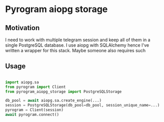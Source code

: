 Pyrogram aiopg storage
======================

Motivation
----------

I need to work with multiple telegram session and keep all of them in a single PostgreSQL database.
I use aiopg with SQLAlchemy hence I've written a wrapper for this stack.
Maybe someone also requires such

Usage
-----

```python

import aiopg.sa
from pyrogram import Client
from pyrogram_aiopg_storage import PostgreSQLStorage

db_pool = await aiopg.sa.create_engine(...)
session = PostgreSQLStorage(db_pool=db_pool, session_unique_name=...)
pyrogram = Client(session)
await pyrogram.connect()

```